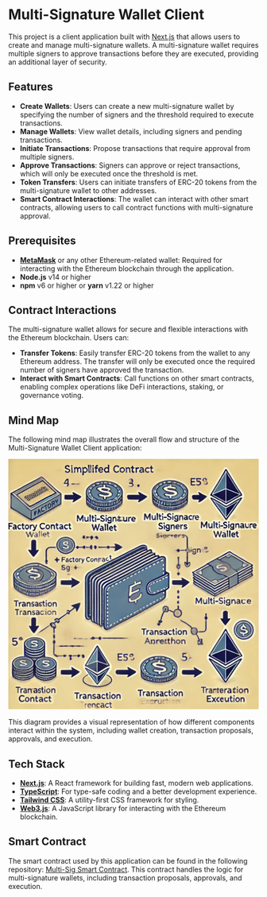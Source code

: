 # Multi-Signature Wallet Client

This project is a client application built with [Next.js](https://nextjs.org/) that allows users to create and manage multi-signature wallets. A multi-signature wallet requires multiple signers to approve transactions before they are executed, providing an additional layer of security.

## Features

- **Create Wallets**: Users can create a new multi-signature wallet by specifying the number of signers and the threshold required to execute transactions.
- **Manage Wallets**: View wallet details, including signers and pending transactions.
- **Initiate Transactions**: Propose transactions that require approval from multiple signers.
- **Approve Transactions**: Signers can approve or reject transactions, which will only be executed once the threshold is met.
- **Token Transfers**: Users can initiate transfers of ERC-20 tokens from the multi-signature wallet to other addresses.
- **Smart Contract Interactions**: The wallet can interact with other smart contracts, allowing users to call contract functions with multi-signature approval.

## Prerequisites

- **[MetaMask](https://metamask.io/)** or any other Ethereum-related wallet: Required for interacting with the Ethereum blockchain through the application.
- **Node.js** v14 or higher
- **npm** v6 or higher or **yarn** v1.22 or higher

## Contract Interactions

The multi-signature wallet allows for secure and flexible interactions with the Ethereum blockchain. Users can:

- **Transfer Tokens**: Easily transfer ERC-20 tokens from the wallet to any Ethereum address. The transfer will only be executed once the required number of signers have approved the transaction.
- **Interact with Smart Contracts**: Call functions on other smart contracts, enabling complex operations like DeFi interactions, staking, or governance voting.

## Mind Map

The following mind map illustrates the overall flow and structure of the Multi-Signature Wallet Client application:

![Flow Diagram](public/Flow.jpeg)

This diagram provides a visual representation of how different components interact within the system, including wallet creation, transaction proposals, approvals, and execution.

## Tech Stack

- **[Next.js](https://nextjs.org/)**: A React framework for building fast, modern web applications.
- **[TypeScript](https://www.typescriptlang.org/)**: For type-safe coding and a better development experience.
- **[Tailwind CSS](https://tailwindcss.com/)**: A utility-first CSS framework for styling.
- **[Web3.js](https://web3js.readthedocs.io/)**: A JavaScript library for interacting with the Ethereum blockchain.

## Smart Contract

The smart contract used by this application can be found in the following repository: [Multi-Sig Smart Contract](https://github.com/luffy487/multi-sig). This contract handles the logic for multi-signature wallets, including transaction proposals, approvals, and execution.

